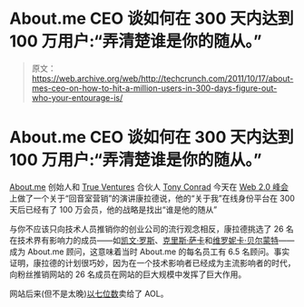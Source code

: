 # About.me CEO 谈如何在 300 天内达到 100 万用户:“弄清楚谁是你的随从。”

> 原文：<https://web.archive.org/web/http://techcrunch.com/2011/10/17/about-mes-ceo-on-how-to-hit-a-million-users-in-300-days-figure-out-who-your-entourage-is/>

# About.me CEO 谈如何在 300 天内达到 100 万用户:“弄清楚谁是你的随从。”

[About.me](https://web.archive.org/web/20230203225035/http://www.about.me/) 创始人和 [True Ventures](https://web.archive.org/web/20230203225035/http://www.trueventures.com/) 合伙人 [Tony Conrad](https://web.archive.org/web/20230203225035/http://www.crunchbase.com/person/tony-conrad) 今天在 [Web 2.0 峰会](https://web.archive.org/web/20230203225035/http://www.web2summit.com/web2011)上做了一个关于“回音室营销”的演讲康拉德说，他的“关于我”在线身份平台在 300 天后已经有了 100 万会员，他的战略是找出“谁是他的随从”

与你不应该只向技术人员推销你的创业公司的流行观念相反，康拉德挑选了 26 名在技术界有影响力的成员——如[凯文·罗斯](https://web.archive.org/web/20230203225035/http://www.crunchbase.com/person/kevin-rose)、[克里斯·萨卡](https://web.archive.org/web/20230203225035/http://www.twitter.com/sacca)和[维罗妮卡·贝尔蒙特](https://web.archive.org/web/20230203225035/http://www.twitter.com/veronica)——成为 About.me 顾问，这意味着当时 About.me 的每名员工有 6.5 名顾问。事实证明，康拉德的计划很巧妙，因为在一个技术影响者已经成为主流影响者的时代，向粉丝推销网站的 26 名成员在网站的巨大规模中发挥了巨大作用。

网站后来(但不是太晚)[以七位数](https://web.archive.org/web/20230203225035/https://techcrunch.com/2010/12/20/aol-acquires-personal-profile-startup-about-me/)卖给了 AOL。